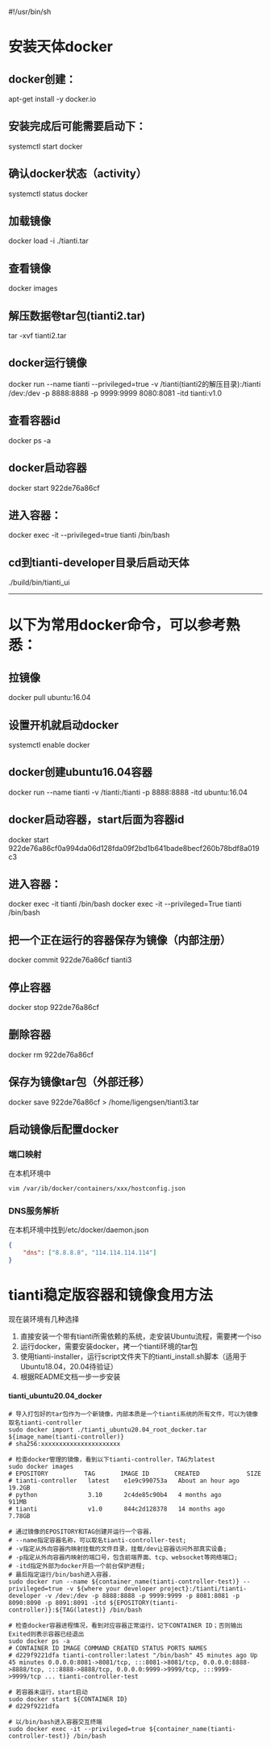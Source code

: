 #!/usr/bin/sh

# 安装天体docker
## docker创建：
apt-get install -y docker.io

## 安装完成后可能需要启动下：
systemctl start docker

## 确认docker状态（activity）
systemctl status docker

## 加载镜像
docker load -i ./tianti.tar

## 查看镜像
docker images

## 解压数据卷tar包(tianti2.tar)
tar -xvf tianti2.tar

## docker运行镜像
docker run --name tianti --privileged=true -v /tianti(tianti2的解压目录):/tianti /dev:/dev -p 8888:8888 -p 9999:9999 8080:8081 -itd tianti:v1.0

## 查看容器id
docker ps -a

## docker启动容器
docker start 922de76a86cf

## 进入容器：
docker exec -it --privileged=true tianti /bin/bash

## cd到tianti-developer目录后启动天体
./build/bin/tianti_ui

---------------------------------------------------------------------------------------------------------------------------------
# 以下为常用docker命令，可以参考熟悉：
## 拉镜像
docker pull ubuntu:16.04

## 设置开机就启动docker
systemctl enable docker

## docker创建ubuntu16.04容器
docker run --name tianti -v /tianti:/tianti -p 8888:8888 -itd ubuntu:16.04

## docker启动容器，start后面为容器id
docker start 922de76a86cf0a994da06d128fda09f2bd1b641bade8becf260b78bdf8a019c3

## 进入容器：
docker exec -it tianti /bin/bash
docker exec -it --privileged=True tianti /bin/bash

## 把一个正在运行的容器保存为镜像（内部注册）
docker commit 922de76a86cf tianti3

## 停止容器
docker stop 922de76a86cf
## 删除容器
docker rm 922de76a86cf

## 保存为镜像tar包（外部迁移）
docker save 922de76a86cf > /home/ligengsen/tianti3.tar

## 启动镜像后配置docker
### 端口映射
在本机环境中
```bash
vim /var/ib/docker/containers/xxx/hostconfig.json
```

### DNS服务解析

在本机环境中找到/etc/docker/daemon.json

```json
{
    "dns": ["8.8.8.8", "114.114.114.114"]
}
```



# tianti稳定版容器和镜像食用方法

现在装环境有几种选择
1. 直接安装一个带有tianti所需依赖的系统，走安装Ubuntu流程，需要拷一个iso
2. 运行docker，需要安装docker，拷一个tianti环境的tar包
3. 使用tianti-installer，运行script文件夹下的tianti_install.sh脚本（适用于Ubuntu18.04，20.04待验证）
4. 根据README文档一步一步安装

#### tianti_ubuntu20.04_docker

```shell
# 导入打包好的tar包作为一个新镜像，内部本质是一个tianti系统的所有文件，可以为镜像取名tianti-controller
sudo docker import ./tianti_ubuntu20.04_root_docker.tar ${image_name(tianti-controller)}
# sha256:xxxxxxxxxxxxxxxxxxxxxx

# 检查docker管理的镜像，看到以下tianti-controller，TAG为latest
sudo docker images
# EPOSITORY          TAG       IMAGE ID       CREATED             SIZE
# tianti-controller   latest    e1e9c990753a   About an hour ago   19.2GB
# python              3.10      2c4de85c90b4   4 months ago        911MB
# tianti              v1.0      844c2d128378   14 months ago       7.78GB

# 通过镜像的EPOSITORY和TAG创建并运行一个容器，
# --name指定容器名称，可以取名tianti-controller-test;
# -v指定从外向容器内映射挂载的文件目录，挂载/dev让容器访问外部真实设备;
# -p指定从外向容器内映射的端口号，包含前端界面、tcp、websocket等网络端口;
# -itd指定外部为docker开启一个前台保护进程;
# 最后指定运行/bin/bash进入容器.
sudo docker run --name ${container_name(tianti-controller-test)} --privileged=true -v ${where your developer project}:/tianti/tianti-developer -v /dev:/dev -p 8888:8888 -p 9999:9999 -p 8081:8081 -p 8090:8090 -p 8091:8091 -itd ${EPOSITORY(tianti-controller)}:${TAG(latest)} /bin/bash

# 检查docker容器进程情况，看到对应容器正常运行，记下CONTAINER ID；否则输出Exited则表示容器已经退出
sudo docker ps -a
# CONTAINER ID IMAGE COMMAND CREATED STATUS PORTS NAMES
# d229f9221dfa tianti-controller:latest "/bin/bash" 45 minutes ago Up 45 minutes 0.0.0.0:8081->8081/tcp, :::8081->8081/tcp, 0.0.0.0:8888->8888/tcp, :::8888->8888/tcp, 0.0.0.0:9999->9999/tcp, :::9999->9999/tcp ... tianti-controller-test

# 若容器未运行，start启动
sudo docker start ${CONTAINER ID}
# d229f9221dfa

# 以/bin/bash进入容器交互终端
sudo docker exec -it --privileged=true ${container_name(tianti-controller-test)} /bin/bash
```

